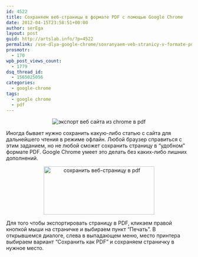 ```yaml
---
id: 4522
title: Сохраняем веб-страницы в формате PDF с помощью Google Сhrome
date: 2012-04-15T23:58:51+00:00
author: serEga
layout: post
guid: http://artslab.info/?p=4522
permalink: /vse-dlya-google-chrome/soxranyaem-veb-stranicy-v-formate-pdf-s-pomoshhyu-google-shrome/
prosmotr:
  - 170
wpb_post_views_count:
  - 1779
dsq_thread_id:
  - 1565025056
categories:
  - google-chrome
tags:
  - google chrome
  - pdf
---
```

<center>
  <img src="https://cldup.com/YvPZ2nM2Pv.jpg" alt="экспорт веб сайта из chrome в pdf" title="webpage_to_pdf_googlechrome" class="aligncenter size-medium wp-image-4524" />
</center>

Иногда бывает нужно сохранить какую-либо статью с сайта для дальнейшего чтения в режиме офлайн. Любой браузер справиться с этим заданием, но не любой сможет сохранить страницу в &#8220;удобном&#8221; формате PDF. Google Chrome умеет это делать без каких-либо лишних дополнений.

<center>
  <a href="https://cldup.com/Ohbe8hw2o2.jpg"><img src="https://cldup.com/-JMrM8HFlI.jpg" alt="сохранить веб-страницу в pdf" title="save_as_pdf" width="300" height="131" class="aligncenter size-medium wp-image-4523" /></a>
</center>

Для того чтобы экспортировать страницу в PDF, кликаем правой кнопкой мыши на страничке и выбираем пункт &#8220;Печать&#8221;. В открывшемся диалоге, слева в выпадающем меню, место принтера выбираем вариант &#8220;Сохранить как PDF&#8221; и сохраняем страничку в нужное место.